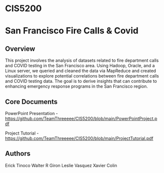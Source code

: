 # CIS5200
# San Francisco Fire Calls & Covid
## Overview

This project involves the analysis of datasets related to fire department calls and COVID testing in the San Francisco area.
Using Hadoop, Oracle, and a Linux server, we queried and cleaned the data via MapReduce and created visualizations to explore potential
correlations between fire department calls and COVID testing data. The goal is to derive insights that can contribute to enhancing
emergency response programs in the San Francisco region.

## Core Documents
PowerPoint Presentation - https://github.com/TeamThreeeee/CIS5200/blob/main/PowerPointProject.pdf

Project Tutorial - https://github.com/TeamThreeeee/CIS5200/blob/main/ProjectTutorial.pdf



## Authors
Erick Tinoco
Walter R Giron
Leslie Vasquez
Xavier Colin
